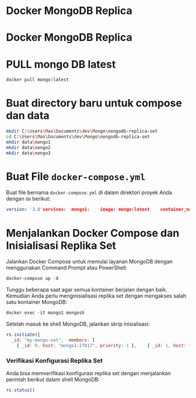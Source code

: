 # Docker MongoDB Replica

# Docker MongoDB Replica

# PULL mongo DB latest

```bash
docker pull mongo:latest
```

# Buat directory baru untuk compose dan data

```bash
mkdir C:\Users\Mas\Documents\dev\Mongo\mongodb-replica-set
cd C:\Users\Mas\Documents\dev\Mongo\mongodb-replica-set
mkdir data\mongo1
mkdir data\mongo2
mkdir data\mongo3
```

# Buat File `docker-compose.yml`

Buat file bernama `docker-compose.yml` di dalam direktori proyek Anda dengan isi berikut:

```yaml
version: '3.8'services:  mongo1:    image: mongo:latest    container_name: mongo1    command: ["mongod", "--replSet", "my-mongo-set"]    ports:      - "27017:27017"    networks:      - mongo-cluster    volumes:      - C:\Users\Mas\Documents\dev\Mongo\mongodb-replica-set\data\mongo1:/data/db  mongo2:    image: mongo:latest    container_name: mongo2    command: ["mongod", "--replSet", "my-mongo-set"]    ports:      - "27018:27017"    networks:      - mongo-cluster    volumes:      - C:\Users\Mas\Documents\dev\Mongo\mongodb-replica-set\data\mongo2:/data/db  mongo3:    image: mongo:latest    container_name: mongo3    command: ["mongod", "--replSet", "my-mongo-set"]    ports:      - "27019:27017"    networks:      - mongo-cluster    volumes:      - C:\Users\Mas\Documents\dev\Mongo\mongodb-replica-set\data\mongo3:/data/dbnetworks:  mongo-cluster:
```

# Menjalankan Docker Compose dan Inisialisasi Replika Set

Jalankan Docker Compose untuk memulai layanan MongoDB dengan menggunakan Command Prompt atau PowerShell:

```powershell
docker-compose up -d
```

Tunggu beberapa saat agar semua kontainer berjalan dengan baik. Kemudian Anda perlu menginisialisasi replika set dengan mengakses salah satu kontainer MongoDB:

```powershell
docker exec -it mongo1 mongosh
```

Setelah masuk ke shell MongoDB, jalankan skrip inisialisasi:

```jsx
rs.initiate({
  _id: "my-mongo-set",  members: [
    { _id: 0, host: "mongo1:27017", priority: 1 },    { _id: 1, host: "mongo2:27017", priority: 0.5 },    { _id: 2, host: "mongo3:27017", priority: 0.5 },  ],});
```

### Verifikasi Konfigurasi Replika Set

Anda bisa memverifikasi konfigurasi replika set dengan menjalankan perintah berikut dalam shell MongoDB:

```jsx
rs.status()
```